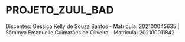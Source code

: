 # PROJETO_ZUUL_BAD

Discentes: Gessica Kelly de Souza Santos - Matricula: 202100045635 |
Sâmmya Emanuelle Guimarães de Oliveira - Matricula: 202100011842
